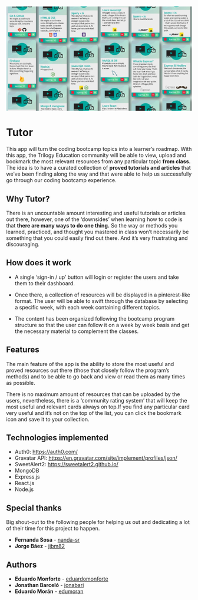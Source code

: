 <p align="center">
 <img src="https://raw.githubusercontent.com/eduardomonforte/tutor/master/client/public/assets/cover-backdrop.jpg"/>
</p>

# Tutor

This app will turn the coding bootcamp topics into a learner’s roadmap. With this app, the Trilogy Education community will be able to view, upload and bookmark the most relevant resources from any particular topic **from class.**
The idea is to have a curated collection of **proved tutorials and articles** that we’ve been finding along the way and that were able to help us successfully go through our coding bootcamp experience.

## Why Tutor?

There is an uncountable amount interesting and useful tutorials or articles out there, however, one of the ‘downsides’ when learning how to code is that **there are many ways to do one thing.** So the way or methods you learned, practiced, and thought you mastered in class won’t necessarily be something that you could easily find out there. And it’s very frustrating and discouraging.

## How does it work

* A single ‘sign-in / up’ button will login or register the users and take them to their dashboard.

* Once there, a collection of resources will be displayed in a pinterest-like format. The user will be able to swift through the database by selecting a specific week, with each week containing different topics.

* The content has been organized following the bootcamp program structure so that the user can follow it on a week by week basis and get the necessary material to complement the classes.

## Features

The main feature of the app is the ability to store the most useful and proved resources out there (those that closely follow the program’s methods) and to be able to go back and view or read them as many times as possible.

There is no maximum amount of resources that can be uploaded by the users, nevertheless, there is a ‘community rating system’ that will keep the most useful and relevant cards always on top.If you find any particular card very useful and it’s not on the top of the list, you can click the bookmark icon and save it to your collection.   

## Technologies implemented

* Auth0: https://auth0.com/
* Gravatar API: https://en.gravatar.com/site/implement/profiles/json/
* SweetAlert2: https://sweetalert2.github.io/
* MongoDB
* Express.js
* React.js
* Node.js

## Special thanks

Big shout-out to the following people for helping us out and dedicating a lot of their time for this project to happen.
* **Fernanda Sosa** - [nanda-sr](https://github.com/nanda-sr)
* **Jorge Báez** - [jibm82](https://github.com/jibm82)

## Authors
* **Eduardo Monforte** - [eduardomonforte](https://github.com/eduardomonforte)
* **Jonathan Barceló** - [jonabari](https://github.com/jonabarih)
* **Eduardo Morán** - [edumoran](https://github.com/edumoran)
